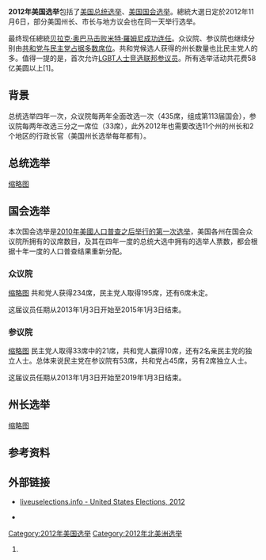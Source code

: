 **2012年美国选举**包括了[美国总统选举](../Page/美国总统.md "wikilink")、[美国国会选举](../Page/美国国会.md "wikilink")。總統大選日定於2012年11月6日，部分美国州长、市长与地方议会也在同一天举行选举。

最终现任總統[贝拉克·奥巴马击败](../Page/贝拉克·奥巴马.md "wikilink")[米特·羅姆尼成功连任](../Page/米特·羅姆尼.md "wikilink")。众议院、参议院也继续分别由[共和党与](https://zh.wikipedia.org/wiki/共和党_\(美国\) "wikilink")[民主党占据多数席位](https://zh.wikipedia.org/wiki/美国民主党 "wikilink")。共和党候选人获得的州长数量也比民主党人的多。值得一提的是，首次允许[LGBT人士竞选联邦参议员](../Page/LGBT.md "wikilink")。所有选举活动共花费58亿美圆以上\[1\]。

## 背景

总统选举四年一次，众议院每两年全面改选一次（435席，组成第113届国会），参议院每两年改选三分之一席位（33席），此外2012年也需要改选11个州的州长和2个地区的行政长官（美国州长选举每年都有）。

## 总统选举

[缩略图](https://zh.wikipedia.org/wiki/File:ElectoralCollege2012.svg "fig:缩略图")

## 国会选举

本次国会选举是[2010年美國人口普查之后举行的第一次选举](../Page/2010年美國人口普查.md "wikilink")，美国各州在国会众议院所拥有的议席数目，及其在四年一度的总统大选中拥有的选举人票数，都会根据十年一度的人口普查结果重新分配。

### 众议院

[缩略图](https://zh.wikipedia.org/wiki/File:US_House_2012.svg "fig:缩略图")
共和党人获得234席，民主党人取得195席，还有6席未定。

这届议员任期从2013年1月3日开始至2015年1月3日结束。

### 参议院

[缩略图](https://zh.wikipedia.org/wiki/File:2012_Senate_election_results_map.svg "fig:缩略图")
民主党人取得33席中的21席，共和党人赢得10席，还有2名亲民主党的独立人士。总体来说民主党在参议院有53席，共和党占45席，另有2席独立人士。

这届议员任期从2013年1月3日开始至2019年1月3日结束。

## 州长选举

[缩略图](https://zh.wikipedia.org/wiki/File:2012_Gubernatorial_election_map.svg "fig:缩略图")

## 参考资料

## 外部链接

  - [liveuselections.info - United States
    Elections, 2012](https://web.archive.org/web/20120715053022/http://www.liveuselections.info/)

  -
[Category:2012年美国选举](https://zh.wikipedia.org/wiki/Category:2012年美国选举 "wikilink")
[Category:2012年北美洲选举](https://zh.wikipedia.org/wiki/Category:2012年北美洲选举 "wikilink")

1.